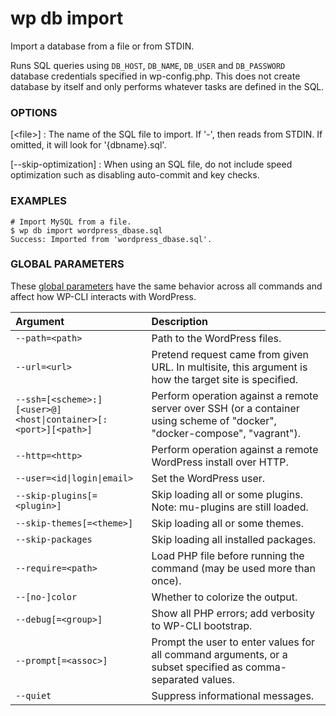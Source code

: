 # wp db import

Import a database from a file or from STDIN.

Runs SQL queries using `DB_HOST`, `DB_NAME`, `DB_USER` and `DB_PASSWORD` database credentials specified in wp-config.php. This does not create database by itself and only performs whatever tasks are defined in the SQL.

### OPTIONS

[&lt;file&gt;]
: The name of the SQL file to import. If '-', then reads from STDIN. If omitted, it will look for '{dbname}.sql'.

[\--skip-optimization]
: When using an SQL file, do not include speed optimization such as disabling auto-commit and key checks.

### EXAMPLES

    # Import MySQL from a file.
    $ wp db import wordpress_dbase.sql
    Success: Imported from 'wordpress_dbase.sql'.

### GLOBAL PARAMETERS

These [global parameters](https://make.wordpress.org/cli/handbook/config/) have the same behavior across all commands and affect how WP-CLI interacts with WordPress.

| **Argument**    | **Description**              |
|:----------------|:-----------------------------|
| `--path=<path>` | Path to the WordPress files. |
| `--url=<url>` | Pretend request came from given URL. In multisite, this argument is how the target site is specified. |
| `--ssh=[<scheme>:][<user>@]<host\|container>[:<port>][<path>]` | Perform operation against a remote server over SSH (or a container using scheme of "docker", "docker-compose", "vagrant"). |
| `--http=<http>` | Perform operation against a remote WordPress install over HTTP. |
| `--user=<id\|login\|email>` | Set the WordPress user. |
| `--skip-plugins[=<plugin>]` | Skip loading all or some plugins. Note: mu-plugins are still loaded. |
| `--skip-themes[=<theme>]` | Skip loading all or some themes. |
| `--skip-packages` | Skip loading all installed packages. |
| `--require=<path>` | Load PHP file before running the command (may be used more than once). |
| `--[no-]color` | Whether to colorize the output. |
| `--debug[=<group>]` | Show all PHP errors; add verbosity to WP-CLI bootstrap. |
| `--prompt[=<assoc>]` | Prompt the user to enter values for all command arguments, or a subset specified as comma-separated values. |
| `--quiet` | Suppress informational messages. |

